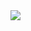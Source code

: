 <div>
  <img src="https://github-readme-stats.vercel.app/api/top-langs/?username=boris-pavel&layout=compact&theme=dark"
</div>


